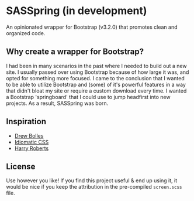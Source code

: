# SASSpring (in development)

An opinionated wrapper for Bootstrap (v3.2.0) that promotes clean and organized code.

## Why create a wrapper for Bootstrap?

I had been in many scenarios in the past where I needed to build out a new site. I usually passed over using Bootstrap because of how large it was, and opted for something more focused. I came to the conclusion that I wanted to be able to utilize Bootstrap and (some) of it's powerful features in a way that didn't bloat my site or require a custom download every time. I wanted a Bootstrap 'springboard' that I could use to jump headfirst into new projects. As a result, SASSpring was born.

## Inspiration
* [Drew Bolles](http://drewbolles.com/)
* [Idiomatic CSS](https://github.com/necolas/idiomatic-css/)
* [Harry Roberts](http://csswizardry.com/)

## License

Use however you like! If you find this project useful & end up using it, it would be nice if you keep the attribution in the pre-compiled `screen.scss` file.
